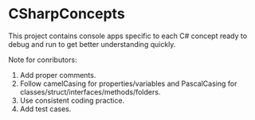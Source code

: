 # CSharpConcepts
This project contains console apps specific to each C# concept ready to debug and run to get better understanding quickly.

Note for conributors: 
1. Add proper comments.
2. Follow camelCasing for properties/variables and PascalCasing for classes/struct/interfaces/methods/folders.
3. Use consistent coding practice.
4. Add test cases.

